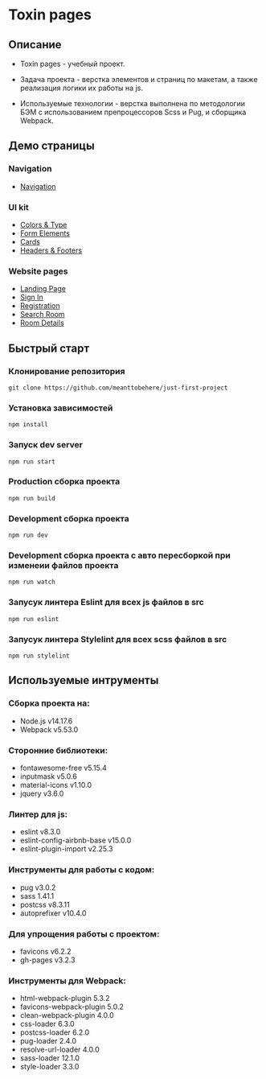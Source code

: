 # Toxin pages

## Описание

- Toxin pages - учебный проект.

- Задача проекта - верстка элементов и страниц по макетам, а также реализация логики их работы на js.

- Используемые технологии - верстка выполнена по методологии БЭМ с использованием препроцессоров Scss и Pug, и сборщика Webpack.

## Демо страницы

### Navigation

- <a href='https://meanttobehere.github.io/just-first-project/navigation.html' target='_blank'>Navigation</a>

### UI kit

- <a href='https://meanttobehere.github.io/just-first-project/colors-type.html' target='_blank'>Colors & Type</a>
- <a href='https://meanttobehere.github.io/just-first-project/form-elements.html' target='_blank'>Form Elements</a>
- <a href='https://meanttobehere.github.io/just-first-project/cards.html' target='_blank'>Cards</a>
- <a href='https://meanttobehere.github.io/just-first-project/headers-footers.html' target='_blank'>Headers & Footers</a>

### Website pages

- <a href='https://meanttobehere.github.io/just-first-project/main.html' target='_blank'>Landing Page</a>
- <a href='https://meanttobehere.github.io/just-first-project/login.html' target='_blank'>Sign In</a>
- <a href='https://meanttobehere.github.io/just-first-project/signup.html' target='_blank'>Registration</a>
- <a href='https://meanttobehere.github.io/just-first-project/search-page.html' target='_blank'>Search Room</a>
- <a href='https://meanttobehere.github.io/just-first-project/room.html' target='_blank'>Room Details</a>

## Быстрый старт 

### Клонирование репозитория

```
git clone https://github.com/meanttobehere/just-first-project
```

### Установка зависимостей

```
npm install
```

### Запуск dev server

```
npm run start 
```

### Production сборка проекта

```
npm run build
```

### Development сборка проекта

```
npm run dev
```

### Development сборка проекта с авто пересборкой при изменеии файлов проекта

```
npm run watch
```

### Запусук линтера Eslint для всех js файлов в src

```
npm run eslint
```

### Запусук линтера Stylelint для всех scss файлов в src

```
npm run stylelint
```

## Используемые интрументы

### Сборка проекта на:

- Node.js v14.17.6
- Webpack v5.53.0

### Сторонние библиотеки:

- fontawesome-free v5.15.4
- inputmask v5.0.6
- material-icons v1.10.0
- jquery v3.6.0

### Линтер для js:

- eslint v8.3.0
- eslint-config-airbnb-base v15.0.0
- eslint-plugin-import v2.25.3

### Инструменты для работы с кодом:
- pug v3.0.2
- sass 1.41.1
- postcss v8.3.11
- autoprefixer v10.4.0

### Для упрощения работы с проектом:

- favicons v6.2.2
- gh-pages v3.2.3

### Инструменты для Webpack:

- html-webpack-plugin 5.3.2
- favicons-webpack-plugin 5.0.2
- clean-webpack-plugin 4.0.0
- css-loader 6.3.0
- postcss-loader 6.2.0
- pug-loader 2.4.0
- resolve-url-loader 4.0.0
- sass-loader 12.1.0
- style-loader 3.3.0